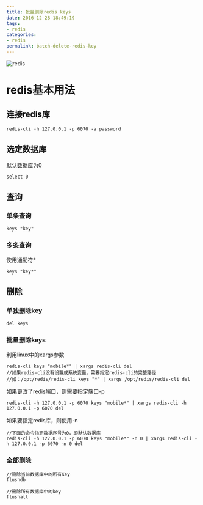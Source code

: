 ```yaml
---
title: 批量删除redis keys
date: 2016-12-28 18:49:19
tags:
- redis
categories:
- redis
permalink: batch-delete-redis-key
---
```

![redis](http://oi1wvrjc2.bkt.clouddn.com/17-5-12/1777863-file_1494579468916_12846.png)

redis基本用法
====
## 连接redis库
```redis
redis-cli -h 127.0.0.1 -p 6070 -a password
```

## 选定数据库

默认数据库为0
```redis
select 0
```
<!--more-->
## 查询
### 单条查询
```redis
keys "key"
```

### 多条查询
使用通配符*
```redis
keys "key*"
```
## 删除
### 单独删除key
```shell
del keys
```

### 批量删除keys
利用linux中的xargs参数
```shell
redis-cli keys "mobile*" | xargs redis-cli del
//如果redis-cli没有设置成系统变量，需要指定redis-cli的完整路径
//如：/opt/redis/redis-cli keys "*" | xargs /opt/redis/redis-cli del
```

如果更改了redis端口，则需要指定端口-p
```shell
redis-cli -h 127.0.0.1 -p 6070 keys "mobile*" | xargs redis-cli -h 127.0.0.1 -p 6070 del
```

如果要指定redis库，则使用-n
```shell
//下面的命令指定数据序号为0，即默认数据库
redis-cli -h 127.0.0.1 -p 6070 keys "mobile*" -n 0 | xargs redis-cli -h 127.0.0.1 -p 6070 -n 0 del
```
### 全部删除
```shell
//删除当前数据库中的所有Key
flushdb

//删除所有数据库中的key
flushall
```

